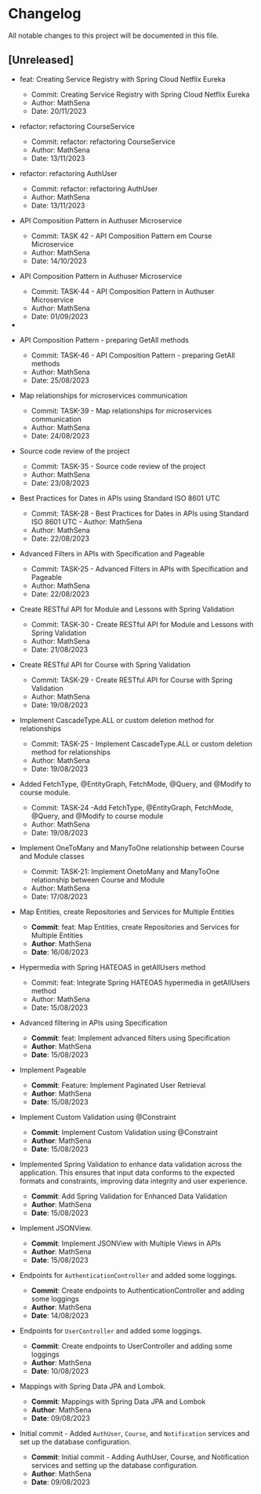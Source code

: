 # Changelog

All notable changes to this project will be documented in this file.

## [Unreleased]


- feat: Creating Service Registry with Spring Cloud Netflix Eureka
  - Commit: Creating Service Registry with Spring Cloud Netflix Eureka
  - Author: MathSena
  - Date: 20/11/2023

- refactor: refactoring CourseService
  - Commit: refactor: refactoring CourseService
  - Author: MathSena
  - Date: 13/11/2023

- refactor: refactoring AuthUser
  - Commit: refactor: refactoring AuthUser
  - Author: MathSena
  - Date: 13/11/2023

- API Composition Pattern in Authuser Microservice
  - Commit: TASK 42 - API Composition Pattern em Course Microservice
  - Author: MathSena
  - Date: 14/10/2023

- API Composition Pattern in Authuser Microservice 
  - Commit: TASK-44 - API Composition Pattern in Authuser Microservice
  - Author: MathSena
  - Date: 01/09/2023
- 
- API Composition Pattern - preparing GetAll methods
  - Commit: TASK-46 - API Composition Pattern - preparing GetAll methods
  - Author: MathSena
  - Date: 25/08/2023

- Map relationships for microservices communication
  - Commit: TASK-39 - Map relationships for microservices communication
  - Author: MathSena
  - Date: 24/08/2023

- Source code review of the project
  - Commit: TASK-35 - Source code review of the project
  - Author: MathSena
  - Date: 23/08/2023

- Best Practices for Dates in APIs using Standard ISO 8601 UTC
  - Commit: TASK-28 - Best Practices for Dates in APIs using Standard ISO 8601 UTC  - Author: MathSena
  - Author: MathSena
  - Date: 22/08/2023

- Advanced Filters in APIs with Specification and Pageable
  - Commit: TASK-25 - Advanced Filters in APIs with Specification and Pageable
  - Author: MathSena
  - Date: 22/08/2023

- Create RESTful API for Module and Lessons with Spring Validation
  - Commit: TASK-30 - Create RESTful API for Module and Lessons with Spring Validation
  - Author: MathSena
  - Date: 21/08/2023

- Create RESTful API for Course with Spring Validation
  - Commit: TASK-29 - Create RESTful API for Course with Spring Validation
  - Author: MathSena
  - Date: 19/08/2023

- Implement CascadeType.ALL or custom deletion method for relationships
  - Commit: TASK-25 - Implement CascadeType.ALL or custom deletion method for relationships
  - Author: MathSena
  - Date: 19/08/2023


- Added FetchType, @EntityGraph, FetchMode, @Query, and @Modify to course module.
  - Commit: TASK-24 -Add FetchType, @EntityGraph, FetchMode, @Query, and @Modify to course module
  - Author: MathSena
  - Date: 19/08/2023


- Implement OneToMany and ManyToOne relationship between Course and Module classes
  - Commit: TASK-21: Implement OnetoMany and ManyToOne relationship between Course and Module
  - Author: MathSena
  - Date: 17/08/2023


- Map Entities, create Repositories and Services for Multiple Entities
  - **Commit**: feat: Map Entities, create Repositories and Services for Multiple Entities
  - **Author**: MathSena
  - **Date**: 16/08/2023


- Hypermedia with Spring HATEOAS in getAllUsers method
  - Commit: feat: Integrate Spring HATEOAS hypermedia in getAllUsers method
  - Author: MathSena
  - Date: 15/08/2023


- Advanced filtering in APIs using Specification
  - **Commit**: feat: Implement advanced filters using Specification
  - **Author**: MathSena
  - **Date**: 15/08/2023


- Implement Pageable
  - **Commit**: Feature: Implement Paginated User Retrieval
  - **Author**: MathSena
  - **Date**: 15/08/2023


- Implement Custom Validation using @Constraint
  - **Commit**: Implement Custom Validation using @Constraint
  - **Author**: MathSena
  - **Date**: 15/08/2023

- Implemented Spring Validation to enhance data validation across the application. This ensures that input data conforms to the expected formats and constraints, improving data integrity and user experience.
  - **Commit**: Add Spring Validation for Enhanced Data Validation
  - **Author**: MathSena
  - **Date**: 15/08/2023


- Implement JSONView.
  - **Commit**: Implement JSONView with Multiple Views in APIs
  - **Author**: MathSena
  - **Date**: 15/08/2023


- Endpoints for `AuthenticationController` and added some loggings.
  - **Commit**: Create endpoints to AuthenticationController and adding some loggings
  - **Author**: MathSena
  - **Date**: 14/08/2023

- Endpoints for `UserController` and added some loggings.
  - **Commit**: Create endpoints to UserController and adding some loggings
  - **Author**: MathSena
  - **Date**: 10/08/2023


- Mappings with Spring Data JPA and Lombok.
  - **Commit**: Mappings with Spring Data JPA and Lombok
  - **Author**: MathSena
  - **Date**: 09/08/2023


- Initial commit - Added `AuthUser`, `Course`, and `Notification` services and set up the database configuration.
  - **Commit**: Initial commit - Adding AuthUser, Course, and Notification services and setting up the database configuration.
  - **Author**: MathSena
  - **Date**: 09/08/2023
